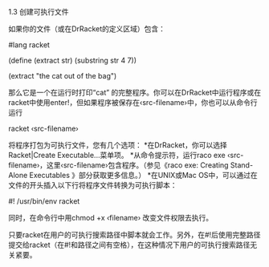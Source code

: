 1.3 创建可执行文件

如果你的文件（或在DrRacket的定义区域）包含：

#lang racket
 
(define (extract str)
  (substring str 4 7))
 
(extract "the cat out of the bag")

那么它是一个在运行时打印“cat” 的完整程序。你可以在DrRacket中运行程序或在racket中使用enter!，但如果程序被保存在‹src-filename›中，你也可以从命令行运行

racket ‹src-filename›

将程序打包为可执行文件，您有几个选项：
*在DrRacket，你可以选择Racket|Create Executable...菜单项。
*从命令提示符，运行raco exe ‹src-filename›，这里‹src-filename›包含程序。（参见《raco exe: Creating Stand-Alone Executables 》部分获取更多信息。）
*在UNIX或Mac OS中，可以通过在文件的开头插入以下行将程序文件转换为可执行脚本：

 #! /usr/bin/env racket
 
同时，在命令行中用chmod +x ‹filename› 改变文件权限去执行。
 
只要racket在用户的可执行搜索路径中脚本就会工作。另外，在#!后使用完整路径提交给racket（在#!和路径之间有空格），在这种情况下用户的可执行搜索路径无关紧要。
